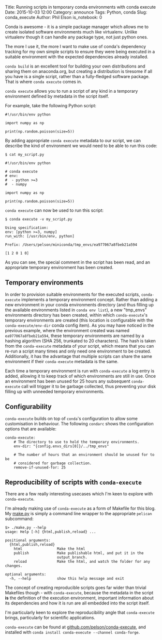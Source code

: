 Title: Running scripts in temporary conda environments with conda execute
Date: 2015-10-03 12:00
Category: announce
Tags: Python, conda
Slug: conda_execute
Author: Phil Elson
is_notebook: 0

Conda is awesome - it is a simple package manager which allows me to create isolated software environments
much like virtualenv. Unlike virtualenv though it can handle any package type, not just python ones.

The more I use it, the more I want to make use of conda's dependency tracking for my own simple scripts to
ensure they were being executed in a suitable environment with the expected dependencies already installed.

``conda build`` is an excellent tool for building your own distributions and sharing them on anaconda.org,
but creating a distribution is tiresome if all you have is a single script, rather than a fully-fledged
software package. That is where ``conda execute`` comes in.


<!-- PELICAN_END_SUMMARY -->


``conda execute`` allows you to run a script of any kind in a temporary environment defined by metadata in the script itself.

For example, take the following Python script:

```
#!/usr/bin/env python

import numpy as np

print(np.random.poisson(size=5))
```

By adding appropriate ``conda execute`` metadata to our script, we can describe the kind of environment
we would need to be able to run this code:

```
$ cat my_script.py

#!/usr/bin/env python

# conda execute
# env:
#  - python >=3
#  - numpy

import numpy as np

print(np.random.poisson(size=5))
```

``conda execute`` can now be used to run this script:

```
$ conda execute -v my_script.py

Using specification: 
env: [python >=3, numpy]
run_with: [/usr/bin/env, python]

Prefix: /Users/pelson/miniconda/tmp_envs/ea977067a8fbeb21a594

[1 2 0 1 0]

```

As you can see, the special comment in the script has been read, and an appropriate temporary environment has been created.

## Temporary environments

In order to provision suitable environments for the executed scripts, ``conda-execute`` implements a temporary environment concept.
Rather than adding a new environment in your conda environments directory (and thus filling up the available environments listed in ``conda env list``), a new "tmp_envs" environments directory has been created, within which ``conda-execute``'s temporary environments are created (this location is configurable with the ``conda-execute/env-dir`` conda config item).
As you may have noticed in the previous example, where the environment created was named ``ea977067a8fbeb21a594``, these temporary environments are named by a hashing algorithm (SHA 256, trunkated to 20 characters).
The hash is taken from the ``conda-execute`` metadata of your script, which means that you can re-run a script many times and only need one environment to be created. Additionally, it has the advantage that multiple scripts can share the same environment if their ``conda-execute`` metadata is the same.

Each time a temporary environment is run with ``conda-execute`` a log entry is added, allowing it to keep track of which environments are still in use. Once an environment has been unused for 25 hours any subsequent ``conda-execute`` call will trigger it to be garbage collected, thus preventing your disk filling up with unneeded temporary environments.

## Configurability

``conda-execute`` builds on top of ``conda``'s configuration to allow some customisation in behaviour.
The following ``condarc`` shows the configuration options that are available:

```
conda-execute:
    # The directory to use to hold the temporary environments.
    env-dir: "{config.envs_dirs[0]}/../tmp_envs"

    # The number of hours that an environment should be unused for to be
    # considered for garbage collection.
    remove-if-unused-for: 25
```

## Reproducibility of scripts with ``conda-execute``

There are a few really interesting usecases which I'm keen to explore with ``conda-execute``.

I'm already making use of ``conda-execute`` as a form of Makefile for this blog. My [make.py](https://github.com/pelson/pelson.github.io/blob/source/make.py) is simply a command line wrapper to the appropriate ``pelican`` subcommand:

```
$> ./make.py --help
usage: Help [-h] {html,publish,reload} ...

positional arguments:
  {html,publish,reload}
    html                Make the html
    publish             Make publishable html, and put it in the
                        output_branch.
    reload              Make the html, and watch the folder for any changes.

optional arguments:
  -h, --help            show this help message and exit
```

The concept of creating reproducible scripts goes far wider than trivial Makefiles though - with ``conda-execute``, because the metadata in the script **is** the definition of the execution environment, important information about its dependencies and how it is run are all embedded into the script itself.

I'm particularly keen to explore the reproducibility angle that ``conda-execute`` brings, particularly for scientific applications.

``conda-execute`` can be found at [github.com/pelson/conda-execute](https://github.com/pelson/conda-execute), and installed with ``conda install conda-execute --channel conda-forge``.


